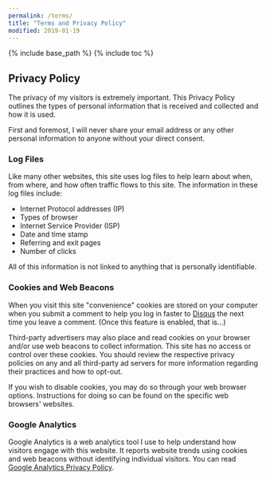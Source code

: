 ```yaml
---
permalink: /terms/
title: "Terms and Privacy Policy"
modified: 2019-01-19
---
```


{% include base_path %}
{% include toc %}

## Privacy Policy

The privacy of my visitors is extremely important. This Privacy Policy outlines
the types of personal information that is received and collected and how it is
used.

First and foremost, I will never share your email address or any other personal
information to anyone without your direct consent.

### Log Files

Like many other websites, this site uses log files to help learn about when,
from where, and how often traffic flows to this site. The information in
these log files include:

* Internet Protocol addresses (IP)
* Types of browser
* Internet Service Provider (ISP)
* Date and time stamp
* Referring and exit pages
* Number of clicks

All of this information is not linked to anything that is personally identifiable.

### Cookies and Web Beacons

When you visit this site "convenience" cookies are stored on your computer when
you submit a comment to help you log in faster to [Disqus](http://disqus.com)
the next time you leave a comment. (Once this feature is enabled, that is...)

Third-party advertisers may also place and read cookies on your browser and/or
use web beacons to collect information. This site has no access or control over
these cookies. You should review the respective privacy policies on any and all
third-party ad servers for more information regarding their practices and how
to opt-out.

If you wish to disable cookies, you may do so through your web browser options.
Instructions for doing so can be found on the specific web browsers' websites.

### Google Analytics

Google Analytics is a web analytics tool I use to help understand how visitors
engage with this website. It reports website trends using cookies and web beacons
without identifying individual visitors.
You can read [Google Analytics Privacy Policy](http://www.google.com/analytics/learn/privacy.html).
